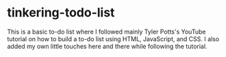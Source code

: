 # tinkering-todo-list

This is a basic to-do list where I followed mainly Tyler Potts's YouTube tutorial on how to build a to-do list using HTML, JavaScript, and CSS.
I also added my own little touches here and there while following the tutorial.

